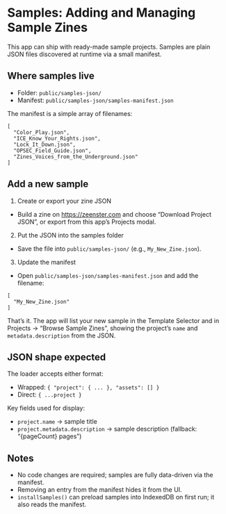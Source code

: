 # Samples: Adding and Managing Sample Zines

This app can ship with ready-made sample projects. Samples are plain JSON files discovered at runtime via a small manifest.

## Where samples live

- Folder: `public/samples-json/`
- Manifest: `public/samples-json/samples-manifest.json`

The manifest is a simple array of filenames:

```
[
  "Color_Play.json",
  "ICE_Know_Your_Rights.json",
  "Lock_It_Down.json",
  "OPSEC_Field_Guide.json",
  "Zines_Voices_from_the_Underground.json"
]
```

## Add a new sample

1) Create or export your zine JSON
- Build a zine on https://zeenster.com and choose “Download Project JSON”, or export from this app’s Projects modal.

2) Put the JSON into the samples folder
- Save the file into `public/samples-json/` (e.g., `My_New_Zine.json`).

3) Update the manifest
- Open `public/samples-json/samples-manifest.json` and add the filename:

```
[
  "My_New_Zine.json"
]
```

That’s it. The app will list your new sample in the Template Selector and in Projects → “Browse Sample Zines”, showing the project’s `name` and `metadata.description` from the JSON.

## JSON shape expected

The loader accepts either format:
- Wrapped: `{ "project": { ... }, "assets": [] }`
- Direct: `{ ...project }`

Key fields used for display:
- `project.name` → sample title
- `project.metadata.description` → sample description (fallback: “{pageCount} pages”)

## Notes

- No code changes are required; samples are fully data-driven via the manifest.
- Removing an entry from the manifest hides it from the UI.
- `installSamples()` can preload samples into IndexedDB on first run; it also reads the manifest.

